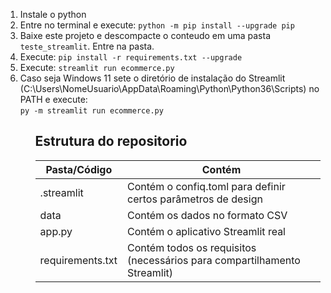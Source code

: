 <ol>
  <li>Instale o python</li>

  <li>Entre no terminal e execute:
    <code>python -m pip install --upgrade pip</code>
  </li>

  <li>Baixe este projeto e descompacte o conteudo em uma pasta <code>teste_streamlit</code>. Entre na pasta.</li>

  <li>Execute:
    <code>pip install -r requirements.txt --upgrade</code>
  </li>

  <li>Execute:
    <code>streamlit run ecommerce.py</code>
  </li>
  <li>Caso seja Windows 11 sete o diretório de instalação do Streamlit (C:\Users\NomeUsuario\AppData\Roaming\Python\Python36\Scripts) no PATH e execute:
    </br><code>py -m streamlit run ecommerce.py</code>
  </li>
<ol>

## Estrutura do repositorio 
| Pasta/Código | Contém |
| ------------- | ------------- |
| .streamlit | Contém o confiq.toml para definir certos parâmetros de design |
| data | Contém os dados  no formato CSV |
| app.py |	Contém o aplicativo Streamlit real |
| requirements.txt | Contém todos os requisitos (necessários para compartilhamento Streamlit) |
